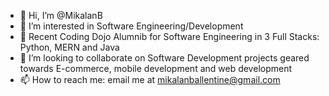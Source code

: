 - 👋 Hi, I’m @MikalanB
- 👀 I’m interested in Software Engineering/Development
- 🌱 Recent Coding Dojo Alumnib for Software Engineering in 3 Full Stacks: Python, MERN and Java
- 💞️ I’m looking to collaborate on Software Development projects geared towards E-commerce, mobile development and web development
- 📫 How to reach me: email me at mikalanballentine@gmail.com

<!---
MikalanB/MikalanB is a ✨ special ✨ repository because its `README.md` (this file) appears on your GitHub profile.
You can click the Preview link to take a look at your changes.
--->
